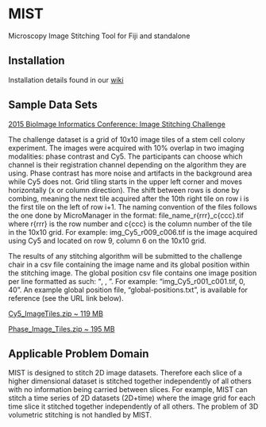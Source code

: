 # MIST
Microscopy Image Stitching Tool for Fiji and standalone

## Installation
Installation details found in our [wiki](https://github.com/NIST-ISG/MIST/wiki)

## Sample Data Sets

[2015 BioImage Informatics Conference: Image Stitching Challenge](https://isg.nist.gov/BII_2015/webPages/pages/stitching/Stitching.html)

The challenge dataset is a grid of 10x10 image tiles of a stem cell colony experiment. The images were acquired with 10% overlap in two imaging modalities: phase contrast and Cy5. The participants can choose which channel is their registration channel depending on the algorithm they are using. Phase contrast has more noise and artifacts in the background area while Cy5 does not. Grid tiling starts in the upper left corner and moves horizontally (x or column direction). The shift between rows is done by combing, meaning the next tile acquired after the 10th right tile on row i is the first tile on the left of row i+1. The naming convention of the files follows the one done by MicroManager in the format: file_name_r{rrr}_c{ccc}.tif where r{rrr} is the row number and c{ccc} is the column number of the tile in the 10x10 grid. For example: img_Cy5_r009_c006.tif is the image acquired using Cy5 and located on row 9, column 6 on the 10x10 grid.

The results of any stitching algorithm will be submitted to the challenge chair in a csv file containing the image name and its global position within the stitching image. The global position csv file contains one image position per line formatted as such: “<image name>, <x coordinate>, <y coordinate>”. For example: “img_Cy5_r001_c001.tif, 0, 40”. An example global position file, “global-positions.txt”, is available for reference (see the URL link below).

[Cy5_ImageTiles.zip ~ 119 MB](https://isg.nist.gov/BII_2015/Stitching/Cy5_Image_Tiles.zip)

[Phase_Image_Tiles.zip ~ 195 MB](https://isg.nist.gov/BII_2015/Stitching/Phase_Image_Tiles.zip)

## Applicable Problem Domain

MIST is designed to stitch 2D image datasets. Therefore each slice of a higher dimensional dataset is stitched together independently of all others with no information being carried between slices. For example, MIST can stitch a time series of 2D datasets (2D+time) where the image grid for each time slice it stitched together independently of all others. The problem of 3D volumetric stitching is not handled by MIST. 

